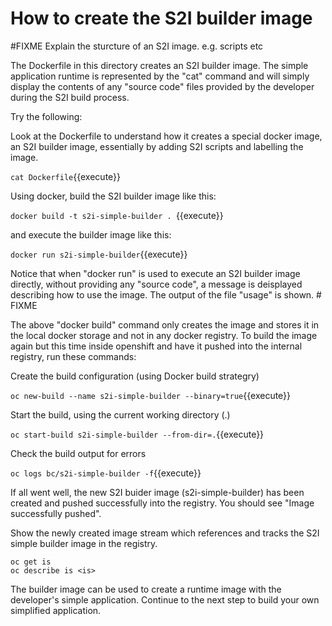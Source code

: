 # How to create the S2I builder image

#FIXME Explain the sturcture of an S2I image. e.g. scripts etc 

The Dockerfile in this directory creates an S2I builder image.  The simple application runtime is represented by the "cat" command and will simply display the contents of any "source code" files provided by the developer during the S2I build process. 

Try the following:

Look at the Dockerfile to understand how it creates a special docker image, an S2I builder image, essentially by adding S2I scripts and labelling the image. 

``cat Dockerfile``{{execute}}

Using docker, build the S2I builder image like this:

``docker build -t s2i-simple-builder . ``{{execute}}

and execute the builder image like this:

``docker run s2i-simple-builder``{{execute}}

Notice that when "docker run" is used to execute an S2I builder image directly, without providing any "source code", a message is deisplayed describing how to use the image.  The output of the file "usage" is shown. # FIXME

The above "docker build" command only creates the image and stores it in the local docker storage and not in any docker registry. To build the image again but this time inside openshift and have it pushed into the internal registry, run these commands:

Create the build configuration (using Docker build strategry) 

``oc new-build --name s2i-simple-builder --binary=true``{{execute}}

Start the build, using the current working directory (.)

``oc start-build s2i-simple-builder --from-dir=.``{{execute}}

Check the build output for errors 

``oc logs bc/s2i-simple-builder -f``{{execute}}

If all went well, the new S2I buider image (s2i-simple-builder) has been created and pushed successfully into the registry.  You should see "Image successfully pushed".

Show the newly created image stream which references and tracks the S2I simple builder image in the registry.

```
oc get is
oc describe is <is>
```

The builder image can be used to create a runtime image with the developer's simple application.  Continue to the next step to build your own simplified application. 


